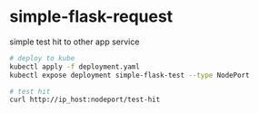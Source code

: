 # simple-flask-request
simple test hit to other app service


```bash
# deploy to kube
kubectl apply -f deployment.yaml
kubectl expose deployment simple-flask-test --type NodePort

# test hit
curl http://ip_host:nodeport/test-hit
```
